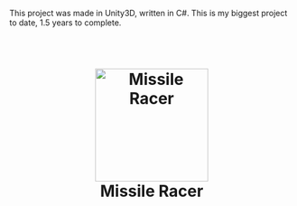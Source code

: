 This project was made in Unity3D, written in C#. This is my biggest project to date, 1.5 years to complete.

<h1 align="center">
  <br>
  <img src="https://raw.githubusercontent.com/brandonnodar/Missile_Racer/master/images/mr_title.gif" alt="Missile Racer" width="200">
  </br>
  Missile Racer
  <br>
</h1>
